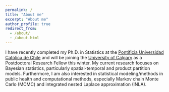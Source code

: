 ```yaml
---
permalink: /
title: "About me"
excerpt: "About me"
author_profile: true
redirect_from: 
  - /about/
  - /about.html
---
```


I have recently completed my Ph.D. in Statistics at the [Pontificia Universidad Católica de Chile](https://www.uc.cl/) and will be joining the [University of Calgary](https://ucalgary.ca/) as a Postdoctoral Research Fellow this winter. My current research focuses on Bayesian statistics, particularly spatial-temporal and product partition models. Furthermore, I am also interested in statistical modeling/methods in public health and computational methods, especially Markov chain Monte Carlo (MCMC) and integrated nested Laplace approximation (INLA). 
